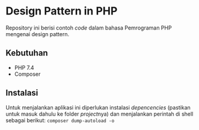 # Design Pattern in PHP

Repository ini berisi contoh *code* dalam bahasa Pemrograman PHP mengenai design pattern.

## Kebutuhan

-  PHP 7.4
- Composer

## Instalasi

Untuk menjalankan aplikasi ini diperlukan instalasi *depencencies* (pastikan untuk masuk dahulu ke folder *project*nya) dan menjalankan perintah di shell sebagai berikut:
 `composer dump-autoload -o`
